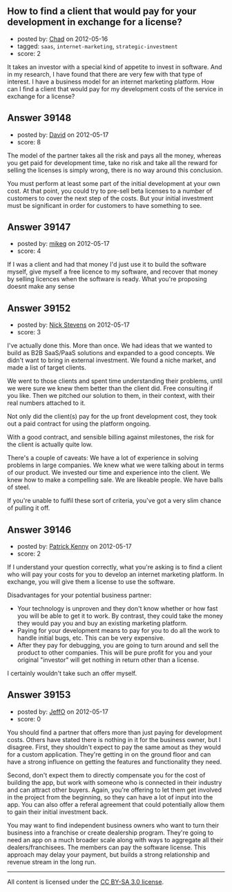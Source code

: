 ## How to find a client that would pay for your development in exchange for a license?

- posted by: [Chad](https://stackexchange.com/users/-1/17981-chad) on 2012-05-16
- tagged: `saas`, `internet-marketing`, `strategic-investment`
- score: 2

It takes an investor with a special kind of appetite to invest in software. And in my research, I have found that there are very few with that type of interest. I have a business model for an internet marketing platform. How can I find a client that would pay for my development costs of the service in exchange for a license?


## Answer 39148

- posted by: [David](https://stackexchange.com/users/-1/5460-david) on 2012-05-17
- score: 8

The model of the partner takes all the risk and pays all the money, whereas you get paid for development time, take no risk and take all the reward for selling the licenses is simply wrong, there is no way around this conclusion.

You must perform at least some part of the initial development at your own cost. At that point, you could try to pre-sell beta licenses to a number of customers to cover the next step of the costs. But your initial investment must be significant in order for customers to have something to see.


## Answer 39147

- posted by: [mikeg](https://stackexchange.com/users/-1/17991-mikeg) on 2012-05-17
- score: 4

If I was a client and had that money I'd just use it to build the software myself, give myself a free licence to my software, and recover that money by selling licences when the software is ready. What you're proposing doesnt make any sense


## Answer 39152

- posted by: [Nick Stevens](https://stackexchange.com/users/-1/15902-nick-stevens) on 2012-05-17
- score: 3

I've actually done this. More than once. We had ideas that we wanted to build as B2B SaaS/PaaS solutions and expanded to a good concepts. We didn't want to bring in external investment. We found a niche market, and made a list of target clients.

We went to those clients and spent time understanding their problems, until we were sure we knew them better than the client did. Free consulting if you like. Then we pitched our solution to them, in their context, with their real numbers attached to it.

Not only did the client(s) pay for the up front development cost, they took out a paid contract for using the platform ongoing.

With a good contract, and sensible billing against milestones, the risk for the client is actually quite low.

There's a couple of caveats:
We have a lot of experience in solving problems in large companies.
We knew what we were talking about in terms of our product.
We invested our time and experience into the client.
We knew how to make a compelling sale.
We are likeable people.
We have balls of steel.

If you're unable to fulfil these sort of criteria, you've got a very slim chance of pulling it off.


## Answer 39146

- posted by: [Patrick Kenny](https://stackexchange.com/users/-1/16149-patrick-kenny) on 2012-05-17
- score: 2

If I understand your question correctly, what you're asking is to find a client who will pay your costs for you to develop an internet marketing platform.  In exchange, you will give them a license to use the software.

Disadvantages for your potential business partner:

 * Your technology is unproven and they don't know whether or how fast you will be able to get it to work.  By contrast, they could take the money they would pay you and buy an existing marketing platform.
 * Paying for your development means to pay for you to do all the work to handle initial bugs, etc.  This can be very expensive.
 * After they pay for debugging, you are going to turn around and sell the product to other companies.  This will be pure profit for you and your original "investor" will get nothing in return other than a license.

I certainly wouldn't take such an offer myself.


## Answer 39153

- posted by: [JeffO](https://stackexchange.com/users/-1/1796-jeffo) on 2012-05-17
- score: 0

You should find a partner that offers more than just paying for development costs. Others have stated there is nothing in it for the business owner, but I disagree. First, they shouldn't expect to pay the same amout as they would for a custom application. They're getting in on the ground floor and can have a strong influence on getting the features and functionality they need. 

Second, don't expect them to directly compensate you for the cost of building the app, but work with someone who is connected in their industry and can attract other buyers. Again, you're offering to let them get involved in the project from the beginning, so they can have a lot of input into the app. You can also offer a referal agreement that could potentially allow them to gain their initial investment back.

You may want to find independent business owners who want to turn their business into a franchise or create dealership program. They're going to need an app on a much broader scale along with ways to aggregate all their dealers/franchisees. The members can pay the software license. This approach may delay your payment, but builds a strong relationship and revenue stream in the long run.



---

All content is licensed under the [CC BY-SA 3.0 license](https://creativecommons.org/licenses/by-sa/3.0/).
